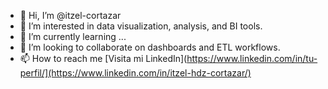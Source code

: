 - 👋 Hi, I’m @itzel-cortazar
- 👀 I’m interested in data visualization, analysis, and BI tools.
- 🌱 I’m currently learning ...
- 💞️ I’m looking to collaborate on dashboards and ETL workflows.
- 📫 How to reach me [Visita mi LinkedIn](https://www.linkedin.com/in/tu-perfil/](https://www.linkedin.com/in/itzel-hdz-cortazar/)


<!---
itzel-cortazar/itzel-cortazar is a ✨ special ✨ repository because its `README.md` (this file) appears on your GitHub profile.
You can click the Preview link to take a look at your changes.
--->
